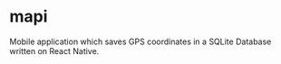 # mapi

Mobile application which saves GPS coordinates in a SQLite Database written on React Native.
